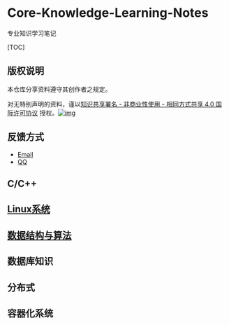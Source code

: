 # Core-Knowledge-Learning-Notes
专业知识学习笔记



[TOC]

## 版权说明

本仓库分享资料遵守其创作者之规定。

对无特别声明的资料，谨以[知识共享署名 - 非商业性使用 - 相同方式共享 4.0 国际许可协议](http://creativecommons.org/licenses/by-nc-sa/4.0/) 授权。[![img](https://camo.githubusercontent.com/d81c1a80f6c3d68d5f1a80b016db6802aa480411/68747470733a2f2f692e6372656174697665636f6d6d6f6e732e6f72672f6c2f62792d6e632d73612f342e302f38307831352e706e67)](https://camo.githubusercontent.com/d81c1a80f6c3d68d5f1a80b016db6802aa480411/68747470733a2f2f692e6372656174697665636f6d6d6f6e732e6f72672f6c2f62792d6e632d73612f342e302f38307831352e706e67)

## 反馈方式

- [Email](mailto:hijackzhang@qq.com?subject=反馈与建议)
- [QQ](http://wpa.qq.com/msgrd?v=3&uin=997410268&site=qq&menu=yes)

## C/C++

## [Linux系统](Linux系统/Linux系统.md)

## [数据结构与算法](数据结构与算法/数据结构与算法.md)

## 数据库知识

## 分布式

## 容器化系统


